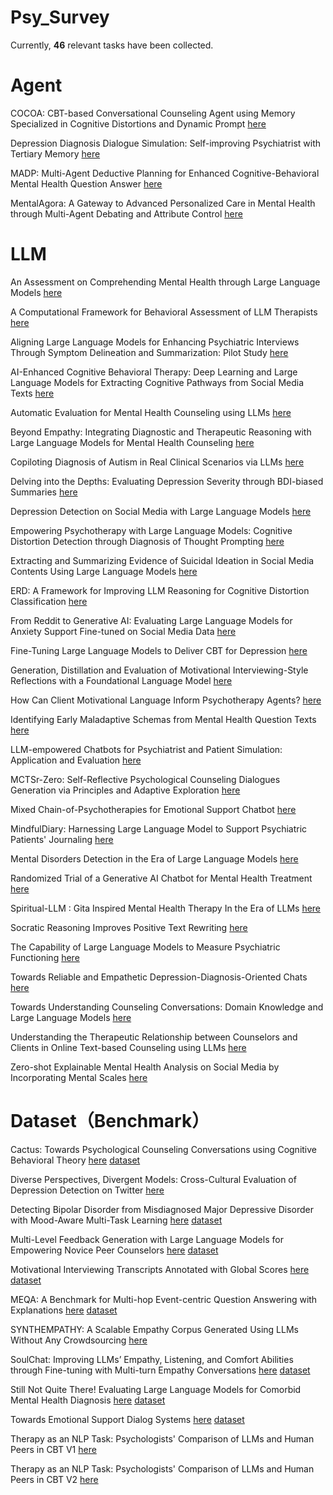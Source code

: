 # Psy_Survey
Currently, **46** relevant tasks have been collected.
# Agent
COCOA: CBT-based Conversational Counseling Agent using Memory Specialized in Cognitive Distortions and Dynamic Prompt [here](https://arxiv.org/abs/2402.17546)

Depression Diagnosis Dialogue Simulation: Self-improving Psychiatrist with Tertiary Memory [here](https://arxiv.org/abs/2409.15084)

MADP: Multi-Agent Deductive Planning for Enhanced Cognitive-Behavioral Mental Health Question Answer [here](https://arxiv.org/abs/2501.15826)

MentalAgora: A Gateway to Advanced Personalized Care in Mental Health through Multi-Agent Debating and Attribute Control [here](https://arxiv.org/abs/2407.02736)
# LLM
An Assessment on Comprehending Mental Health through Large Language Models [here](https://arxiv.org/abs/2401.04592)

A Computational Framework for Behavioral Assessment of LLM Therapists [here](https://arxiv.org/abs/2401.00820)

Aligning Large Language Models for Enhancing Psychiatric Interviews Through Symptom Delineation and Summarization: Pilot Study [here](https://arxiv.org/abs/2403.17428)

AI-Enhanced Cognitive Behavioral Therapy: Deep Learning and Large Language Models for Extracting Cognitive Pathways from Social Media Texts [here](https://arxiv.org/abs/2404.11449)

Automatic Evaluation for Mental Health Counseling using LLMs [here](https://arxiv.org/abs/2402.11958v1)

Beyond Empathy: Integrating Diagnostic and Therapeutic Reasoning with Large Language Models for Mental Health Counseling [here](https://arxiv.org/abs/2505.15715)

Copiloting Diagnosis of Autism in Real Clinical Scenarios via LLMs [here](https://arxiv.org/abs/2410.05684)

Delving into the Depths: Evaluating Depression Severity through BDI-biased Summaries [here](https://aclanthology.org/2024.clpsych-1.2/)

Depression Detection on Social Media with Large Language Models [here](https://arxiv.org/abs/2403.10750)

Empowering Psychotherapy with Large Language Models: Cognitive Distortion Detection through Diagnosis of Thought Prompting [here](https://aclanthology.org/2023.findings-emnlp.284/)

Extracting and Summarizing Evidence of Suicidal Ideation in Social Media Contents Using Large Language Models [here](https://aclanthology.org/2024.clpsych-1.20/)

ERD: A Framework for Improving LLM Reasoning for Cognitive Distortion Classification [here](https://aclanthology.org/2024.clinicalnlp-1.25/)

From Reddit to Generative AI: Evaluating Large Language Models for Anxiety Support Fine-tuned on Social Media Data [here](https://arxiv.org/abs/2505.18464)

Fine-Tuning Large Language Models to Deliver CBT for Depression [here](https://arxiv.org/abs/2412.00251)

Generation, Distillation and Evaluation of Motivational Interviewing-Style Reflections with a Foundational Language Model [here](https://aclanthology.org/2024.eacl-long.75/)

How Can Client Motivational Language Inform Psychotherapy Agents? [here](https://aclanthology.org/2024.clpsych-1.3/)

Identifying Early Maladaptive Schemas from Mental Health Question Texts [here](https://aclanthology.org/2023.findings-emnlp.792/)

LLM-empowered Chatbots for Psychiatrist and Patient Simulation: Application and Evaluation [here](https://arxiv.org/abs/2305.13614)

MCTSr-Zero: Self-Reflective Psychological Counseling Dialogues Generation via Principles and Adaptive Exploration [here](https://arxiv.org/abs/2505.23229)

Mixed Chain-of-Psychotherapies for Emotional Support Chatbot [here](https://arxiv.org/abs/2409.19533)

MindfulDiary: Harnessing Large Language Model to Support Psychiatric Patients' Journaling [here](https://dl.acm.org/doi/10.1145/3613904.3642937)

Mental Disorders Detection in the Era of Large Language Models [here](https://arxiv.org/abs/2410.07129)

Randomized Trial of a Generative AI Chatbot for Mental Health Treatment [here](https://gwern.net/doc/psychiatry/depression/2025-heinz.pdf#:~:text=We%20utilized%20transformer,tuned%20models%20via)

Spiritual-LLM : Gita Inspired Mental Health Therapy In the Era of LLMs [here](https://arxiv.org/abs/2506.19185)

Socratic Reasoning Improves Positive Text Rewriting [here](https://arxiv.org/abs/2403.03029)

The Capability of Large Language Models to Measure Psychiatric Functioning [here](https://arxiv.org/abs/2308.01834)

Towards Reliable and Empathetic Depression-Diagnosis-Oriented Chats [here](https://arxiv.org/abs/2404.05012)

Towards Understanding Counseling Conversations: Domain Knowledge and Large Language Models [here](https://aclanthology.org/2024.findings-eacl.137/)

Understanding the Therapeutic Relationship between Counselors and Clients in Online Text-based Counseling using LLMs [here](https://arxiv.org/abs/2402.11958)

Zero-shot Explainable Mental Health Analysis on Social Media by Incorporating Mental Scales [here](https://arxiv.org/abs/2402.10948)
# Dataset（Benchmark）  
Cactus: Towards Psychological Counseling Conversations using Cognitive Behavioral Theory [here](https://arxiv.org/abs/2407.03103) [dataset](https://github.com/coding-groot/cactus)

Diverse Perspectives, Divergent Models: Cross-Cultural Evaluation of Depression Detection on Twitter [here](https://aclanthology.org/2024.naacl-short.58/)

Detecting Bipolar Disorder from Misdiagnosed Major Depressive Disorder with Mood-Aware Multi-Task Learning [here](https://aclanthology.org/2024.naacl-long.278/) [dataset](https://github.com/DSAIL-SKKU/Detecting-BD-from-Misdiagnosed-MDD_NAACL_2024)

Multi-Level Feedback Generation with Large Language Models for Empowering Novice Peer Counselors [here](https://aclanthology.org/2024.acl-long.227/) [dataset](https://github.com/SALT-NLP/counseling-feedback)

Motivational Interviewing Transcripts Annotated with Global Scores [here](https://aclanthology.org/2024.lrec-main.1017/) [dataset](https://advanced-reality-lab.github.io/MI-TAGS/)

MEQA: A Benchmark for Multi-hop Event-centric Question Answering with Explanations [here](https://proceedings.neurips.cc/paper_files/paper/2024/file/e560a0b22e4432003d0dba63ff8dc457-Paper-Datasets_and_Benchmarks_Track.pdf) [dataset](https://github.com/du-nlp-lab/MEQA)

SYNTHEMPATHY: A Scalable Empathy Corpus Generated Using LLMs Without Any Crowdsourcing [here](https://arxiv.org/abs/2502.17857)

SoulChat: Improving LLMs’ Empathy, Listening, and Comfort Abilities through Fine-tuning with Multi-turn Empathy Conversations [here](https://aclanthology.org/2023.findings-emnlp.83/) [dataset](https://github.com/scutcyr/SoulChat?tab=readme-ov-file)

Still Not Quite There! Evaluating Large Language Models for Comorbid Mental Health Diagnosis [here](https://arxiv.org/abs/2410.03908) [dataset](https://huggingface.co/datasets/mental-health-comorbidity-classification/ANGST)

Towards Emotional Support Dialog Systems [here](https://aclanthology.org/2021.acl-long.269/) [dataset](https://github.com/thu-coai/Emotional-Support-Conversation?tab=readme-ov-file)

Therapy as an NLP Task: Psychologists' Comparison of LLMs and Human Peers in CBT V1 [here](https://arxiv.org/abs/2409.02244v1)

Therapy as an NLP Task: Psychologists' Comparison of LLMs and Human Peers in CBT V2 [here](https://arxiv.org/abs/2409.02244v2)
